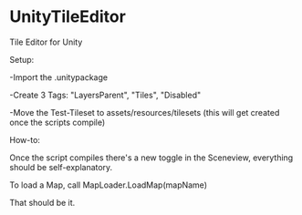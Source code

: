 UnityTileEditor
===============

Tile Editor for Unity

Setup:

-Import the .unitypackage

-Create 3 Tags: "LayersParent", "Tiles", "Disabled"

-Move the Test-Tileset to assets/resources/tilesets (this will get created once the scripts compile)

How-to:

Once the script compiles there's a new toggle in the Sceneview, everything should be self-explanatory.

To load a Map, call MapLoader.LoadMap(mapName)

That should be it.